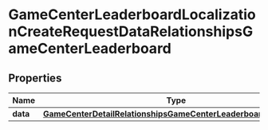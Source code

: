 

# GameCenterLeaderboardLocalizationCreateRequestDataRelationshipsGameCenterLeaderboard


## Properties

| Name | Type | Description | Notes |
|------------ | ------------- | ------------- | -------------|
|**data** | [**GameCenterDetailRelationshipsGameCenterLeaderboardsDataInner**](GameCenterDetailRelationshipsGameCenterLeaderboardsDataInner.md) |  |  |



